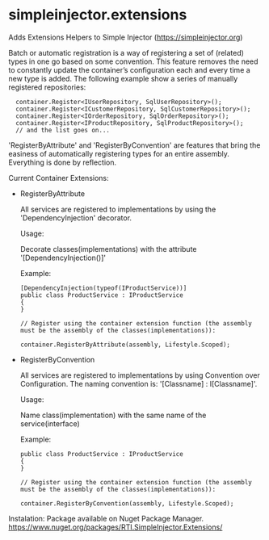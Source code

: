 # simpleinjector.extensions
Adds Extensions Helpers to Simple Injector (https://simpleinjector.org)

Batch or automatic registration is a way of registering a set of (related) types in one go based on some convention. This feature removes the need to constantly update the container’s configuration each and every time a new type is added. The following example show a series of manually registered repositories:

      container.Register<IUserRepository, SqlUserRepository>();
      container.Register<ICustomerRepository, SqlCustomerRepository>();
      container.Register<IOrderRepository, SqlOrderRepository>();
      container.Register<IProductRepository, SqlProductRepository>();
      // and the list goes on...

'RegisterByAttribute' and 'RegisterByConvention' are features that bring the easiness of automatically registering types for an entire assembly.
Everything is done by reflection. 

Current Container Extensions:
- RegisterByAttribute

    All services are registered to implementations by using the 'DependencyInjection' decorator.
        
    Usage:

    Decorate classes(implementations) with the attribute '[DependencyInjection()]'
    
    Example:
    
      [DependencyInjection(typeof(IProductService))]
      public class ProductService : IProductService
      {
      }
     
      // Register using the container extension function (the assembly must be the assembly of the classes(implementations)):
    
      container.RegisterByAttribute(assembly, Lifestyle.Scoped);

- RegisterByConvention

    All services are registered to implementations by using Convention over Configuration.
    The naming convention is: '[Classname] : I[Classname]'.
    
    Usage:

    Name class(implementation) with the same name of the service(interface)
    
    Example:
    
      public class ProductService : IProductService
      {
      }
     
      // Register using the container extension function (the assembly must be the assembly of the classes(implementations)):
    
      container.RegisterByConvention(assembly, Lifestyle.Scoped);

Instalation:
	Package available on Nuget Package Manager. 
	https://www.nuget.org/packages/RTI.SimpleInjector.Extensions/